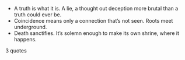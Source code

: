  - A truth is what it is. A lie, a thought out deception more brutal than a truth could ever be.
 - Coincidence means only a connection that’s not seen. Roots meet underground.
 - Death sanctifies. It’s solemn enough to make its own shrine, where it happens.

3 quotes